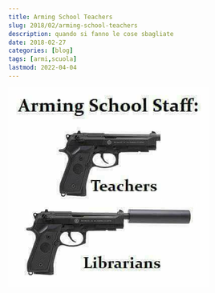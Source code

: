 ```yaml
---
title: Arming School Teachers
slug: 2018/02/arming-school-teachers
description: quando si fanno le cose sbagliate
date: 2018-02-27
categories: [blog]
tags: [armi,scuola]
lastmod: 2022-04-04
---
```


![](../../../assets/img/post/2018/arming-school-teachers.jpg)
